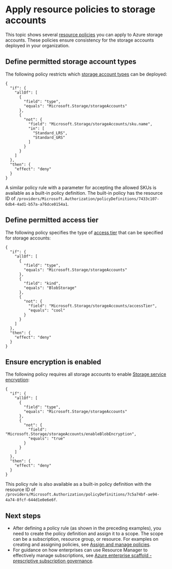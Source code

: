 <properties
    pageTitle="Azure resource policies for storage accounts | Azure"
    description="Describes Azure Resource Manager policies for managing the deployment of storage accounts."
    services="azure-resource-manager"
    documentationcenter="na"
    author="tfitzmac"
    manager="timlt"
    editor="tysonn" />
<tags
    ms.assetid=""
    ms.service="azure-resource-manager"
    ms.devlang="na"
    ms.topic="article"
    ms.tgt_pltfrm="na"
    ms.workload="na"
    ms.date="02/09/2017"
    wacn.date=""
    ms.author="tomfitz" />

# Apply resource policies to storage accounts
This topic shows several [resource policies](/documentation/articles/resource-manager-policy/) you can apply to Azure storage accounts. These policies ensure consistency for the storage accounts deployed in your organization. 

## Define permitted storage account types

The following policy restricts which [storage account types](/documentation/articles/storage-redundancy/) can be deployed:

    {
      "if": {
        "allOf": [
          {
            "field": "type",
            "equals": "Microsoft.Storage/storageAccounts"
          },
          {
            "not": {
              "field": "Microsoft.Storage/storageAccounts/sku.name",
              "in": [
                "Standard_LRS",
                "Standard_GRS"
              ]
            }
          }
        ]
      },
      "then": {
        "effect": "deny"
      }
    }

A similar policy rule with a parameter for accepting the allowed SKUs is available as a built-in policy definition. The built-in policy has the resource ID of `/providers/Microsoft.Authorization/policyDefinitions/7433c107-6db4-4ad1-b57a-a76dce0154a1`. 

## Define permitted access tier

The following policy specifies the type of [access tier](/documentation/articles/storage-blob-storage-tiers/) that can be specified for storage accounts:

    {
      "if": {
        "allOf": [
          {
            "field": "type",
            "equals": "Microsoft.Storage/storageAccounts"
          },
          {
            "field": "kind",
            "equals": "BlobStorage"
          },
          {
            "not": {
              "field": "Microsoft.Storage/storageAccounts/accessTier",
              "equals": "cool"
            }
          }
        ]
      },
      "then": {
        "effect": "deny"
      }
    }

## Ensure encryption is enabled

The following policy requires all storage accounts to enable [Storage service encryption](/documentation/articles/storage-service-encryption/):

    {
      "if": {
        "allOf": [
          {
            "field": "type",
            "equals": "Microsoft.Storage/storageAccounts"
          },
          {
            "not": {
              "field": "Microsoft.Storage/storageAccounts/enableBlobEncryption",
              "equals": "true"
            }
          }
        ]
      },
      "then": {
        "effect": "deny"
      }
    }

This policy rule is also available as a built-in policy definition with the resource ID of `/providers/Microsoft.Authorization/policyDefinitions/7c5a74bf-ae94-4a74-8fcf-644d1e0e6e6f`.

## Next steps
* After defining a policy rule (as shown in the preceding examples), you need to create the policy definition and assign it to a scope. The scope can be a subscription, resource group, or resource. For examples on creating and assigning policies, see [Assign and manage policies](/documentation/articles/resource-manager-policy-create-assign/). 
* For guidance on how enterprises can use Resource Manager to effectively manage subscriptions, see [Azure enterprise scaffold - prescriptive subscription governance](/documentation/articles/resource-manager-subscription-governance/).